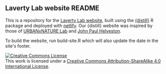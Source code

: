 ## Laverty Lab website README

This is a repository for the [Laverty Lab website](lavertylab.org), built using the [{distill}](https://rstudio.github.io/distill/) R package and deployed with [netlify](https://www.netlify.com/). Our {distill} website was inspired by those of [URBANxNATURE Lab](https://urbanxnaturelab.com/) and [John Paul Helveston](https://www.jhelvy.com/).

To build the website, run build-site.R which will also update the date in the site's footer. 

<a rel="license" href="http://creativecommons.org/licenses/by-sa/4.0/"><img alt="Creative Commons License" style="border-width:0" src="https://i.creativecommons.org/l/by-sa/4.0/88x31.png" /></a><br />This work is licensed under a <a rel="license" href="http://creativecommons.org/licenses/by-sa/4.0/">Creative Commons Attribution-ShareAlike 4.0 International License</a>.

